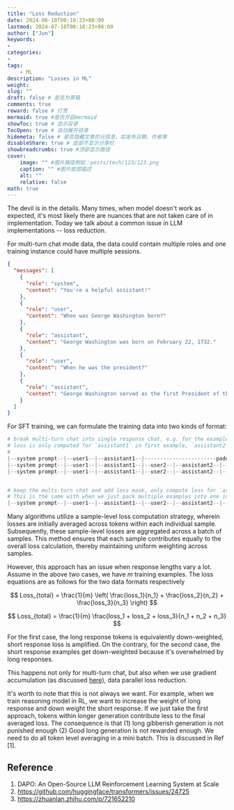 ```yaml
---
title: "Loss Reduction"
date: 2024-06-18T00:18:23+08:00
lastmod: 2024-07-18T00:18:23+08:00
author: ["Jun"]
keywords: 
- 
categories: 
- 
tags: 
    - ML
description: "Losses in ML"
weight:
slug: ""
draft: false # 是否为草稿
comments: true
reward: false # 打赏
mermaid: true #是否开启mermaid
showToc: true # 显示目录
TocOpen: true # 自动展开目录
hidemeta: false # 是否隐藏文章的元信息，如发布日期、作者等
disableShare: true # 底部不显示分享栏
showbreadcrumbs: true #顶部显示路径
cover:
    image: "" #图片路径例如：posts/tech/123/123.png
    caption: "" #图片底部描述
    alt: ""
    relative: false
math: true
---
```


The devil is in the details. Many times, when model doesn't work as expected, it's most likely there are nuances that are not taken care of in implementation. Today we talk about a common issue in LLM implementations -- loss reduction. 

For multi-turn chat mode data, the data could contain multiple roles and one training instance could have multiple sessions.
```json
{
  "messages": [
    {
      "role": "system",
      "content": "You're a helpful assistant!"
    },
    {
      "role": "user",
      "content": "When was George Washington born?"
    },
    {
      "role": "assistant",
      "content": "George Washington was born on February 22, 1732."
    },
    {
      "role": "user",
      "content": "When he was the president?"
    },
    {
      "role": "assistant",
      "content": "George Washington served as the first President of the United States from April 30, 1789 to March 4, 1797."
    }
  ]
}
```

For SFT training, we can formulate the training data into two kinds of format:

```python
# break multi-turn chat into single response chat, e.g. for the example below, from one training instance, we can get 3 training examples
# loss is only computed for `assistant1` in first example, `assistant2` in second example, and `assistant3` for the third example
# 
|--system prompt--|--user1--|--assistant1--|-----------------------padding------------------------------|
|--system prompt--|--user1--|--assistant1--|--user2--|--assistant2--|----------------padding------------|
|--system prompt--|--user1--|--assistant1--|--user2--|--assistant2--|--user3--|--assistant3----padding--|


# keep the multi-turn chat and add loss mask, only compute loss for `assistant1`, `assistant2` and `assistant3`
# This is the same with when we just pack multiple examples into one input
|--system prompt--|--user1--|--assistant1--|--user2--|--assistant2--|--user3--|--assistant3----padding--|
```

Many algorithms utilize a sample-level loss computation strategy, wherein losses are initially averaged across tokens within each individual sample. Subsequently, these sample-level losses are aggregated across a batch of samples. This method ensures that each sample contributes equally to the overall loss calculation, thereby maintaining uniform weighting across samples.


However, this approach has an issue when response lengths vary a lot. Assume in the above two cases, we have $m$ training examples. The loss equations are as follows for the two data formats respectively


$$
Loss_{total} = \frac{1}{m} \left( \frac{loss_1}{n_1} + \frac{loss_2}{n_2} + \frac{loss_3}{n_3} \right)
$$


$$
Loss_{total} = \frac{1}{m}  \frac{loss_1 + loss_2 + loss_3}{n_1 + n_2 + n_3}
$$


For the first case, the long response tokens is equivalently down-weighted, short response loss is amplified. On the contrary, for the second case, the short response examples get down-weighted because it's overwhelmed by long responses. 

This happens not only for multi-turn chat, but also when we use gradient accumulation (as discussed [here](https://github.com/huggingface/transformers/issues/24725)), data parallel loss reduction.



It's worth to note that this is not always we want. For example, when we train reasoning model in RL, we want to increase the weight of long response and down weight the short response. If we just take the first approach, tokens within longer generation contribute less to the final averaged loss. The consequence is that (1) long gibberish generation is not punished enough (2) Good long generation is not rewarded enough. 
We need to do all token level averaging in a mini batch. This is discussed in Ref [1]. 




## Reference
1. DAPO: An Open-Source LLM Reinforcement Learning System at Scale
2. https://github.com/huggingface/transformers/issues/24725
3. https://zhuanlan.zhihu.com/p/721652210

